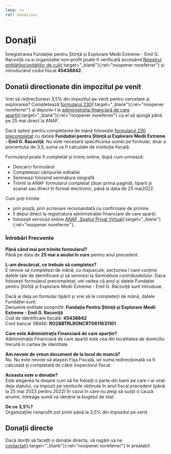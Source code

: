 ```yaml
---
lang: ro
ref: donations
---
```


# Donații


Înregistrarea Fundației pentru Știință și Explorare Medii Extreme - Emil G. Racoviță
ca si organizatie non-profit poate fi verificată accesând [Registrul entităţilor/unităţilor de cult](https://www.anaf.ro/RegistrulEntitatilorUnitatilorCult/){:target="_blank"}{:rel="noopener noreferrer"} și introducând codul fiscal **45438842**.

## Donatii directionate din impozitul pe venit

Vrei să redirecționezi 3,5% din impozitul pe venit pentru cercetare și explorarea?
Completează [formularul 230](https://static.anaf.ro/static/10/Anaf/Declaratii_R/230.html){:target="_blank"}{:rel="noopener noreferrer"} și depune-l la [adiministrația financiară de care aparții](https://static.anaf.ro/static/10/Anaf/AsistentaContribuabili_r/telefoane_judete/Regiuni.htm){:target="_blank"}{:rel="noopener noreferrer"} ca el să ajungă până pe 25 mai direct la ANAF.

Dacă optezi pentru completarea de mână folosește [formularul 230 precompletat](/assets/docs/230_OPANAF_Fundatia_Racovita.pdf) cu datele **Fundației pentru Știință și Explorare Medii Extreme - Emil G. Racoviță**. Nu este necesară specificarea sumei pe formular, doar a procentului de 3,5, suma va fi calculate de instituția fiscală.

Formularul poate fi completat și trimis online, după cum urmează:

- Descarci formularul
- Completeazi câmpurile editable
- Semneazi folosind semnătura olografă
- Trimiti la ANAF formularul completat (doar prima pagină), tiparit și scanat sau direct în format electronic, până la data de 25 mai​ 2022.

Cum poți trimite:

  - ​prin poștă, prin scrisoare recomandată cu confirmare de primire.
  - îl depui direct la registratura administrației financiare de care aparții.
  - folosești serviciul online [ANAF, Spatiul Privat Virtual](https://www.anaf.ro/anaf/internet/ANAF/servicii_online/inreg_inrol_pf_pj_spv){:target="_blank"}{:rel="noopener noreferrer"}.

### Întrebări Frecvente

**Până când mai pot trimite formularul?**<br />
Până pe data de **25 mai​ a anului în curs** pentru anul precedent.

**L-am descărcat, ce trebuie să completez?**<br />
E nevoie să completezi de mână, cu majuscule, secțiunea I care conține datele tale de identificare și să semnezi la *Semnătura contribuabilului*. Daca folosești formularul precompletat, vei vedea că anul și datele Fundației pentru Știință și Explorare Medii Extreme - Emil G. Racoviță sunt introduse.

<div class="indented">
Dacă ai deja un formular tipărit și vrei să le completezi de mână, datele Fundației sunt:<br/>
Denumire entitate nonprofit: <strong>Fundația Pentru Știință și Explorare Medii Extreme - Emil G. Racoviță</strong><br/>
Cod de identificare fiscală: <strong>45438842</strong><br/>
Cont bancar (IBAN): <strong>RO28BTRLRONCRT0611631101</strong><br/>
</div>

**Care este Administrația Financiară de care aparțin?**<br />
Administrația Financiară de care aparții este cea din localitatea de domiciliu trecută în cartea de identitate.

**Am nevoie de vreun document de la locul de muncă?**<br />
Nu. Nu este nevoie să atașezi Fișa Fiscală, iar suma redirecționată va fi calculată și completată de către inspectorul fiscal.

**Aceasta este o donație?​**<br />
Este alegerea ta despre cum să fie folosiți o parte din banii pe care i-ai virat deja statului, ca impozit pe veniturile obținute în anul fiscal precedent (până la 25 mai 2023 pentru 2022) În cazul în care nu alegi să susții o cauză anume, întreaga sumă va rămâne la bugetul de stat.

**De ce 3,5%?**<br />
Organizațiile nonprofit pot primi până la 3,5% din impozitul pe venit.

## Donații directe

Dacă dorițti să facețti o donație directa, vă rugăm sa ne [contactați](mailto:donations@racovita-foundation.org){:target="_blank"}{:rel="noopener noreferrer"} în prealabil.
